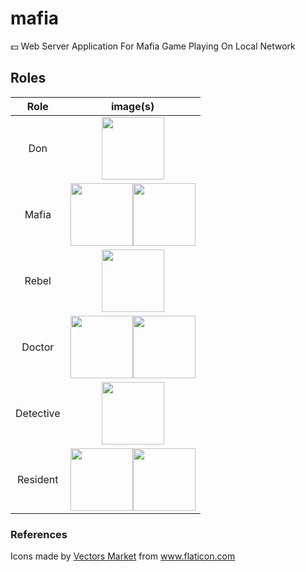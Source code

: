 # mafia
:dollar: Web Server Application For Mafia Game Playing On Local Network

## Roles
| Role            | image(s)                                                                                                                                |
| :-------------: |:----------------------------------------------------------------------------------------------------------------------------:           |
|      Don        | <img width="100" height="100" src="https://raw.githubusercontent.com/sadrasabouri/mafia/master/static/images/roles/Don.png">            |
|     Mafia       | <img width="100" height="100" src="https://raw.githubusercontent.com/sadrasabouri/mafia/master/static/images/roles/Mafia_1.png"><img width="100" height="100" src="https://raw.githubusercontent.com/sadrasabouri/mafia/master/static/images/roles/Mafia_2.png">                                                          |
|      Rebel      | <img width="100" height="100" src="https://raw.githubusercontent.com/sadrasabouri/mafia/master/static/images/roles/Rebel_1.png">        |
|     Doctor      | <img width="100" height="100" src="https://raw.githubusercontent.com/sadrasabouri/mafia/master/static/images/roles/Doctor_1.png"><img width="100" height="100" src="https://raw.githubusercontent.com/sadrasabouri/mafia/master/static/images/roles/Doctor_2.png">                                            |
|    Detective    | <img width="100" height="100" src="https://raw.githubusercontent.com/sadrasabouri/mafia/master/static/images/roles/Detective_1.png">    |
|     Resident    | <img width="100" height="100" src="https://raw.githubusercontent.com/sadrasabouri/mafia/master/static/images/roles/Resident_1.png"><img width="100" height="100" src="https://raw.githubusercontent.com/sadrasabouri/mafia/master/static/images/roles/Resident_2.png">                                          |

### References
Icons made by <a href="https://www.flaticon.com/authors/vectors-market" title="Vectors Market">Vectors Market</a> from <a href="https://www.flaticon.com/" title="Flaticon"> www.flaticon.com</a>